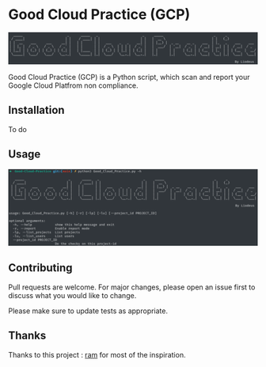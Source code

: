 # Good Cloud Practice (GCP)

![](/Images/banner.png)

Good Cloud Practice (GCP) is a Python script, which scan and report your Google Cloud Platfrom non compliance.

## Installation
To do

## Usage

![](/Images/GCP_How_To.png)

## Contributing
Pull requests are welcome. For major changes, please open an issue first to discuss what you would like to change.

Please make sure to update tests as appropriate.

## Thanks
Thanks to this project : [ram](https://github.com/BrunoReboul/ram) for most of the inspiration.